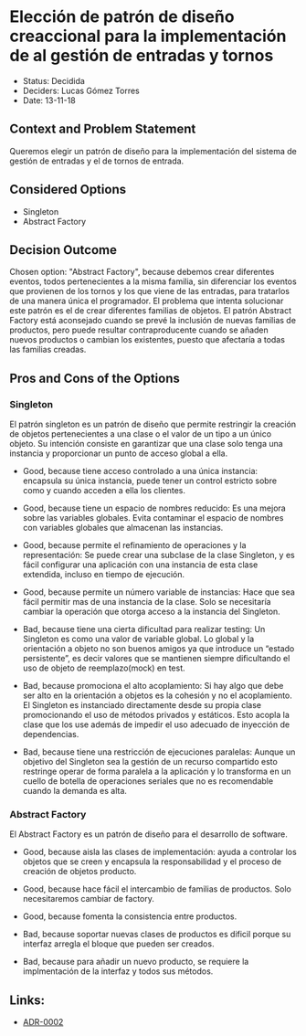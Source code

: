 # Elección de patrón de diseño creaccional para la implementación de al gestión de entradas y tornos

* Status: Decidida
* Deciders: Lucas Gómez Torres
* Date: 13-11-18 


## Context and Problem Statement

Queremos elegir un patrón de diseño para la implementación del sistema de gestión de entradas y el de tornos de entrada.

## Considered Options

* Singleton
* Abstract Factory

## Decision Outcome

Chosen option: "Abstract Factory", because debemos crear diferentes eventos, todos pertenecientes a la misma familia, sin diferenciar los eventos que provienen de los tornos y los que viene de las entradas, para tratarlos de una manera única el programador.
El problema que intenta solucionar este patrón es el de crear diferentes familias de objetos.
El patrón Abstract Factory está aconsejado cuando se prevé la inclusión de nuevas familias de productos, pero puede resultar contraproducente cuando se añaden nuevos productos o cambian los existentes, puesto que afectaría a todas las familias creadas.


## Pros and Cons of the Options 


### Singleton

 El patrón singleton es un patrón de diseño que permite restringir la creación de objetos pertenecientes a una clase o el valor de un tipo a un único objeto.
Su intención consiste en garantizar que una clase solo tenga una instancia y proporcionar un punto de acceso global a ella.

* Good, because tiene acceso controlado a una única instancia: encapsula su única instancia, puede tener un control estricto sobre como y cuando acceden a ella los clientes.
* Good, because tiene un espacio de nombres reducido: Es una mejora sobre las variables globales. Evita contaminar el espacio de nombres con variables globales que almacenan las instancias.
* Good, because permite el refinamiento de operaciones y la representación: Se puede crear una subclase de la clase Singleton, y es fácil configurar una aplicación con una instancia de esta clase extendida, incluso en tiempo de ejecución.
* Good, because permite un número variable de instancias: Hace que sea fácil permitir mas de una instancia de la clase. Solo se necesitaría cambiar la operación que otorga acceso a la instancia del Singleton.

* Bad, because tiene una cierta dificultad para realizar testing: Un Singleton es como una valor de variable global. Lo global y la orientación a objeto no son buenos amigos ya que introduce un “estado persistente”, es decir valores que se mantienen siempre dificultando el uso de objeto de reemplazo(mock) en test.
* Bad, because promociona el alto acoplamiento: Si hay algo que debe ser alto en la orientación a objetos es la cohesión y no el acoplamiento. El Singleton es instanciado directamente desde su propia clase promocionando el uso de métodos privados y estáticos. Esto acopla la clase que los use además de impedir el uso adecuado de inyección de dependencias.
* Bad, because tiene una restricción de ejecuciones paralelas: Aunque un objetivo del Singleton sea la gestión de un recurso compartido esto restringe operar de forma paralela a la aplicación y lo transforma en un cuello de botella de operaciones seriales que no es recomendable cuando la demanda es alta.


### Abstract Factory

El  Abstract Factory es un patrón de diseño para el desarrollo de software.


* Good, because aisla las clases de implementación: ayuda a controlar los objetos que se creen y encapsula la responsabilidad y el proceso de creación de objetos producto.
* Good, because hace fácil el intercambio de familias de productos. Solo necesitaremos cambiar de factory.
* Good, because fomenta la consistencia entre productos.

* Bad, because soportar nuevas clases de productos es dificil porque su interfaz arregla el bloque que pueden ser creados.
* Bad, because para añadir un nuevo producto, se requiere la implmentación de la interfaz y todos sus métodos.



## Links:
* [ADR-0002](0002-Patron-Sistemas-Estadio.md)
